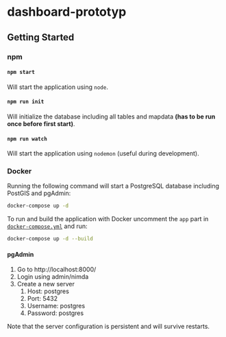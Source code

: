 # dashboard-prototyp

## Getting Started

### npm

#### `npm start`

Will start the application using `node`.

#### `npm run init`

Will initialize the database including all tables and mapdata **(has to be run once before first start)**.

#### `npm run watch`

Will start the application using `nodemon` (useful during development).

### Docker

Running the following command will start a PostgreSQL database including PostGIS and pgAdmin:

```sh
docker-compose up -d
```

To run and build the application with Docker uncomment the `app` part in [`docker-compose.yml`](docker-compose.yml) and run:

```sh
docker-compose up -d --build
```

#### pgAdmin

1. Go to http://localhost:8000/
2. Login using admin/nimda
3. Create a new server
    1. Host: postgres
    2. Port: 5432
    3. Username: postgres
    4. Password: postgres

Note that the server configuration is persistent and will survive restarts.
